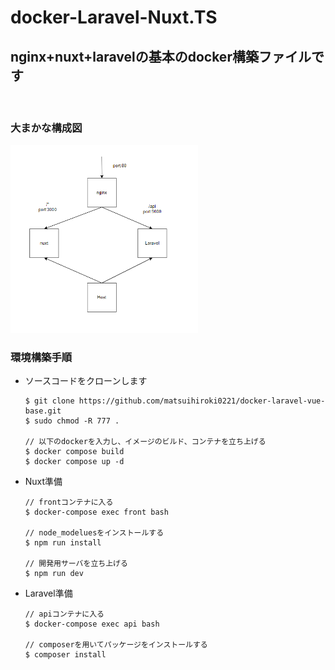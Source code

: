 # docker-Laravel-Nuxt.TS

## nginx+nuxt+laravelの基本のdocker構築ファイルです
  
<br>

### 大まかな構成図
<img src=".docs/構成図.png" width="300px">  


<br>

### 環境構築手順
- ソースコードをクローンします
    ```
    $ git clone https://github.com/matsuihiroki0221/docker-laravel-vue-base.git
    $ sudo chmod -R 777 .

    // 以下のdockerを入力し、イメージのビルド、コンテナを立ち上げる
    $ docker compose build
    $ docker compose up -d
    ```
    

- Nuxt準備
    ```
    // frontコンテナに入る
    $ docker-compose exec front bash

    // node_modeluesをインストールする
    $ npm run install

    // 開発用サーバを立ち上げる
    $ npm run dev
    ```
- Laravel準備
    ```
    // apiコンテナに入る
    $ docker-compose exec api bash

    // composerを用いてパッケージをインストールする
    $ composer install
    ```
<br>

